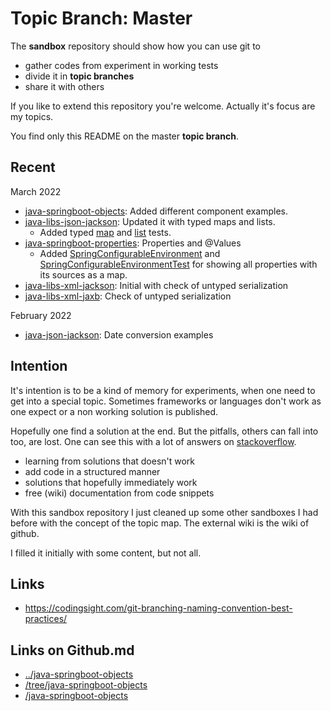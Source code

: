 # Topic Branch: Master

The **sandbox** repository should show how you can use git to
* gather codes from experiment in working tests
* divide it in **topic branches**
* share it with others

If you like to extend this repository you're welcome. Actually it's focus are my topics. 

You find only this README on the master **topic branch**. 

## Recent
March 2022
* [java-springboot-objects](../java-springboot-objects): Added different component examples.
* [java-libs-json-jackson](https://github.com/fluentcodes/sandbox/tree/java-libs-json-jackson): Updated it with typed maps and lists.
  * Added typed [map](https://github.com/fluentcodes/sandbox/blob/java-libs-json-jackson/src/test/java/org/fluentcodes/sandbox/AddressListTest.java) and [list](https://github.com/fluentcodes/sandbox/blob/java-libs-json-jackson/src/test/java/org/fluentcodes/sandbox/AddressMapTest.java) tests.
* [java-springboot-properties](https://github.com/fluentcodes/sandbox/tree/java-springboot-properties): Properties and @Values
  * Added [SpringConfigurableEnvironment](https://github.com/fluentcodes/sandbox/blob/java-springboot-properties/src/main/java/org/fluentcodes/sandbox/springboot/SpringConfigurableEnvironment.java) and [SpringConfigurableEnvironmentTest](https://github.com/fluentcodes/sandbox/blob/java-springboot-properties/src/test/java/org/fluentcodes/sandbox/springboot/SpringConfigurableEnvironmentTest.java) for showing all properties with its sources as a map.
* [java-libs-xml-jackson](https://github.com/fluentcodes/sandbox/tree/java-libs-xml-jackson): Initial with check of untyped serialization
* [java-libs-xml-jaxb](https://github.com/fluentcodes/sandbox/tree/java-libs-xml-jaxb): Check of untyped serialization

February 2022
* [java-json-jackson](https://github.com/fluentcodes/sandbox/tree/java-json-jackson): Date conversion examples


## Intention
It's intention is to be a kind of memory for experiments, when one need to get into a special topic. Sometimes
frameworks or languages don't work as one expect or a non working solution is published.

Hopefully one find a solution at the end. But the pitfalls, others can fall into too, are lost. One can see this with a lot of
answers on [stackoverflow](https://stackoverflow.com).

* learning from solutions that doesn't work
* add code in a structured manner
* solutions that hopefully immediately work
* free (wiki) documentation from code snippets

With this sandbox repository I just cleaned up some other sandboxes I had before with the concept of the topic map.
The external wiki is the wiki of github.

I filled it initially with some content, but not all.


## Links
* https://codingsight.com/git-branching-naming-convention-best-practices/

## Links on Github.md
* [../java-springboot-objects](../java-springboot-objects)
* [/tree/java-springboot-objects](/tree/java-springboot-objects)
* [/java-springboot-objects](/java-springboot-objects)

